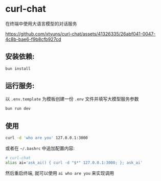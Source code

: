# curl-chat
在终端中使用大语言模型的对话服务

https://github.com/xtyuns/curl-chat/assets/41326335/26abf041-0047-4c8b-bae6-f9b8cfb927cd


## 安装依赖:

```bash
bun install
```

## 运行服务:


以 `.env.template` 为模板创建一份 `.env` 文件并填写大模型服务参数



```bash
bun run dev
```

## 使用
```bash
curl -d 'who are you' 127.0.0.1:3000
```

或者在 `~/.bashrc` 中追加配置内容:
```bash
# curl-chat
alias ai='ask_ai() { curl -d "$*" 127.0.0.1:3000; }; ask_ai'
```
然后重启终端, 就可以使用 `ai who are you` 来实现调用